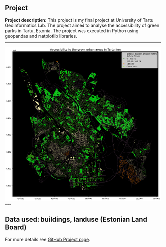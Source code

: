 ## Project

**Project description:** This project is my final project at University of Tartu Geoinformatics Lab. The project aimed to analyse the accessibility of green parks in Tartu, Estonia. The project was executed in Python using geopandas and matplotlib libraries. 

---
<img src="images/Tartu greenery.png"/>
---

**Data used:** buildings, landuse (Estonian Land Board)
---

For more details see [GitHub Project page](https://github.com/GeoAyisha/GreenTartu).

